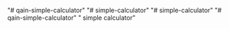"# qain-simple-calculator" 
"# simple-calculator" 
"# simple-calculator" 
"# qain-simple-calculator" 
" simple calculator" 
